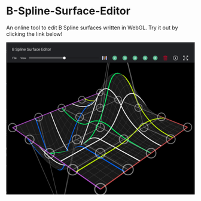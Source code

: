 # B-Spline-Surface-Editor
An online tool to edit B Spline surfaces written in WebGL. Try it out by clicking the link below!

[<img src="./teaser.png">](http://n8vm.github.io/B-Spline-Surface-Editor/)
